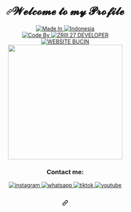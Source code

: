 <h1 align="center" dir="auto"><a id="user-content---𝓦𝓮𝓵𝓬𝓸𝓶𝓮-𝓽𝓸-𝓶𝔂-𝓟𝓻𝓸𝓯𝓲𝓵𝓮--" class="anchor" aria-hidden="true" href="#--𝓦𝓮𝓵𝓬𝓸𝓶𝓮-𝓽𝓸-𝓶𝔂-𝓟𝓻𝓸𝓯𝓲𝓵𝓮--"><svg class="octicon octicon-link" viewBox="0 0 16 16" version="1.1" width="16" height="16" aria-hidden="true"><path fill-rule="evenodd" d="M7.775 3.275a.75.75 0 001.06 1.06l1.25-1.25a2 2 0 112.83 2.83l-2.5 2.5a2 2 0 01-2.83 0 .75.75 0 00-1.06 1.06 3.5 3.5 0 004.95 0l2.5-2.5a3.5 3.5 0 00-4.95-4.95l-1.25 1.25zm-4.69 9.64a2 2 0 010-2.83l2.5-2.5a2 2 0 012.83 0 .75.75 0 001.06-1.06 3.5 3.5 0 00-4.95 0l-2.5 2.5a3.5 3.5 0 004.95 4.95l1.25-1.25a.75.75 0 00-1.06-1.06l-1.25 1.25a2 2 0 01-2.83 0z"></path></svg></a><g-emoji class="g-emoji" alias="sparkling_heart" fallback-src="https://github.githubassets.com/images/icons/emoji/unicode/1f496.png">𝓦𝓮𝓵𝓬𝓸𝓶𝓮 𝓽𝓸 𝓶𝔂 𝓟𝓻𝓸𝓯𝓲𝓵𝓮 <g-emoji class="g-emoji" alias="sparkling_heart" fallback-src="https://github.githubassets.com/images/icons/emoji/unicode/1f496.png"></h1>
<div align="center">
  <a href="#" rel="nofollow">
    <img src="https://img.shields.io/badge/Made%20In-FF0000?style=for-the-badge&logo=Made%20In&logoColor=white" alt="Made In" />
  </a>
  <a href="#" rel="nofollow">
    <img src="https://img.shields.io/badge/Indonesia-FFFFFF?style=for-the-badge&logo=Indonesia&logoColor=white" alt="Indonesia" />
  </a>
<div align="center">
  <a href="#" rel="nofollow">
    <img src="https://img.shields.io/badge/Coded%20By-FF0000?style=for-the-badge&logo=Coded%20By&logoColor=white" alt="Code By" />
  </a>

   <a href="#" rel="nofollow">
    <img src="https://img.shields.io/badge/ZRIII 27 DEVELOPER-FFFFFF?style=for-the-badge&logo=ZRIII 27 DEVELOPER&logoColor=white" alt="ZRIII 27 DEVELOPER" />
  </a>
</div>
<div align="center">
  <a href="#" rel="nofollow">
    <img src="https://img.shields.io/badge/WEBSITE BUCIN-FF0000?style=for-the-badge&logo=WEBSITE BUCIN&logoColor=white" alt="WEBSITE BUCIN" />
</a>
</div>

<div id="header" align="center">
  <img src="https://images.squarespace-cdn.com/content/v1/5769fc401b631bab1addb2ab/1541580611624-TE64QGKRJG8SWAIUS7NS/ke17ZwdGBToddI8pDm48kPoswlzjSVMM-SxOp7CV59BZw-zPPgdn4jUwVcJE1ZvWQUxwkmyExglNqGp0IvTJZamWLI2zvYWH8K3-s_4yszcp2ryTI0HqTOaaUohrI8PI6FXy8c9PWtBlqAVlUS5izpdcIXDZqDYvprRqZ29Pw0o/coding-freak.gif" width="300"/>
</div>

 <div align="center" dir="auto">
  <h3>Contact me: </h3>
  <a href="https://www.instagram.com/mhmdalfadzri/" rel="nofollow">
    <img src="https://img.shields.io/badge/Instagram-E4405F?style=for-the-badge&logo=instagram&logoColor=white" alt="instagram" />
  </a>
   <a href="https://wa.me/+62895404128060" rel="nofollow">
  <img src="https://img.shields.io/badge/WhatsApp-25D366?style=for-the-badge&logo=whatsapp&logoColor=white" alt="whatsapp" />
</a>
 <a href="http://tiktok.com/@mhmdalfadzri" rel="nofollow">
  <img src="https://img.shields.io/badge/tiktok-25D366?style=for-the-badge&logo=tiktok&logoColor=white" alt="tiktok" />
</a>
<a href="https://img.shields.io/badge/youube-E4405F?style=for-the-badge&logo=youtube&logoColor=white" rel="nofollow">
  <img src="https://img.shields.io/badge/youtube-25D366?style=for-the-badge&logo=tiktok&logoColor=white" alt="youtube" />
</a>


<h2 align="center" dir="auto"><a id="user-content---𝓣𝓱𝓪𝓷𝓴𝓼-𝓯𝓸𝓻-𝓻𝓮𝓪𝓭𝓲𝓷𝓰--" class="anchor" aria-hidden="true" href="#--𝓣𝓱𝓪𝓷𝓴𝓼-𝓯𝓸𝓻-𝓻𝓮𝓪𝓭𝓲𝓷𝓰--"><svg class="octicon octicon-link" viewBox="0 0 16 16" version="1.1" width="16" height="16" aria-hidden="true"><path fill-rule="evenodd" d="M7.775 3.275a.75.75 0 001.06 1.06l1.25-1.25a2 2 0 112.83 2.83l-2.5 2.5a2 2 0 01-2.83 0 .75.75 0 00-1.06 1.06 3.5 3.5 0 004.95 0l2.5-2.5a3.5 3.5 0 00-4.95-4.95l-1.25 1.25zm-4.69 9.64a2 2 0 010-2.83l2.5-2.5a2 2 0 012.83 0 .75.75 0 001.06-1.06 3.5 3.5 0 00-4.95 0l-2.5 2.5a3.5 3.5 0 004.95 4.95l1.25-1.25a.75.75 0 00-1.06-1.06l-1.25 1.25a2 2 0 01-2.83 0z"></path></svg></a>
</div>
